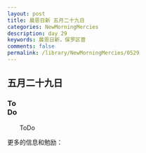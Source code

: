 ```yaml
---
layout: post
title: 晨恩日新 五月二十九日
categories: NewMorningMercies
description: day 29
keywords: 晨恩日新，保罗区普
comments: false
permalink: /library/NewMorningMercies/0529
---
```


## 五月二十九日

### To <br> Do

&emsp;&emsp;ToDo

更多的信息和勉励：[]()
